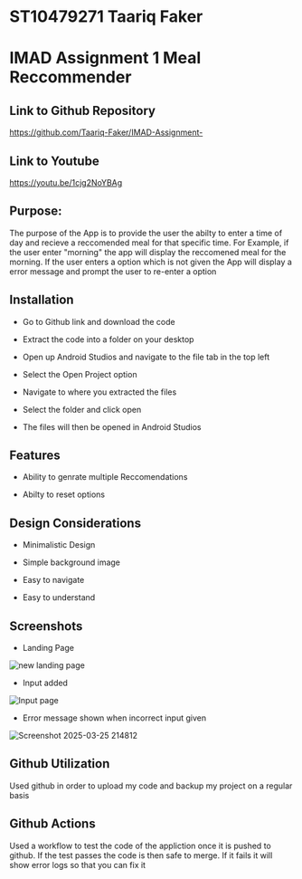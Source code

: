 # ST10479271 Taariq Faker
# IMAD Assignment 1 Meal Reccommender

## Link to Github Repository
https://github.com/Taariq-Faker/IMAD-Assignment-

## Link to Youtube
https://youtu.be/1cjg2NoYBAg

## Purpose:

The purpose of the App is to provide the user the abilty to enter a time of day and recieve a reccomended meal for that specific time.
For Example, if the user enter "morning" the app will display the reccomened meal for the morning.
If the user enters a option which is not given the App will display a error message and prompt the user to re-enter a option

## Installation

- Go to Github link and download the code 

- Extract the code into a folder on your desktop 

- Open up Android Studios and navigate to the file tab in the top left 

- Select the Open Project option

- Navigate to where you extracted the files

- Select the folder and click  open 

- The files will then be opened in Android Studios
    
## Features

- Ability to genrate multiple Reccomendations
  
- Abilty to reset options
 
## Design Considerations
- Minimalistic Design

- Simple background image

- Easy to navigate

- Easy to understand

## Screenshots
- Landing Page


![new landing page](https://github.com/user-attachments/assets/639498ad-40f7-47f5-9d75-f6bc3562070d)


- Input added



![Input page](https://github.com/user-attachments/assets/1b9e171e-b085-4c59-934d-ab5f31d7cd82)


- Error message shown when incorrect input given

![Screenshot 2025-03-25 214812](https://github.com/user-attachments/assets/5a41483f-aa68-419e-be4d-bf3d3c1f37e3)



## Github Utilization

Used github in order to upload my code and backup my project on a regular basis 

## Github Actions
Used a workflow to test the code of the appliction once it is pushed to github.
If the test passes the code is then safe to merge.
If it fails  it will show error logs so that you can fix it

